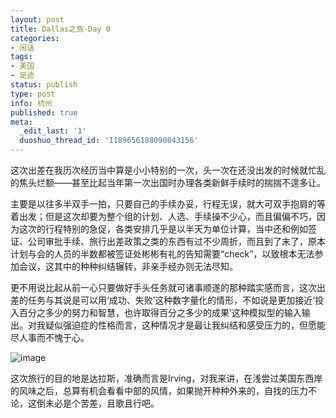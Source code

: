 ```yaml
---
layout: post
title: Dallas之旅-Day 0
categories:
- 闲话
tags:
- 美国
- 足迹
status: publish
type: post
info: 杭州
published: true
meta:
  _edit_last: '1'
  duoshuo_thread_id: '1189656188090843156'
---
```

这次出差在我历次经历当中算是小小特别的一次，头一次在还没出发的时候就忙乱的焦头烂额——甚至比起当年第一次出国时办理各类新鲜手续时的揣揣不遑多让。

主要是以往多半双手一拍，只要自己的手续办妥，行程无误，就大可双手抱肩的等着出发；但是这次却要为整个组的计划、人选、手续操不少心，而且偏偏不巧，因为这次的行程特别的急促，各类安排几乎是以半天为单位计算，当中还和例如签证、公司审批手续、旅行出差政策之类的东西有过不少周折，而且到了末了，原本计划与会的人员的半数都被签证处彬彬有礼的告知需要“check”，以致根本无法参加会议，这其中的种种纠结辗转，非亲手经办则无法尽知。

更不用说比起从前一心只要做好手头任务就可诸事顺遂的那种踏实感而言，这次出差的任务与其说是可以用‘成功、失败’这种数字量化的情形，不如说是更加接近‘投入百分之多少的努力和智慧，也许取得百分之多少的成果’这种模拟型的输入输出。对我疑似强迫症的性格而言，这种情况才是最让我纠结和感受压力的，但愿能尽人事而不愧于心。

![image](http://i340.photobucket.com/albums/o350/claudxiao/IMG_20120528_133856-1.jpg)

这次旅行的目的地是达拉斯，准确而言是Irving，对我来讲，在浅尝过美国东西岸的风味之后，总算有机会看看中部的风情，如果抛开种种外来的，自找的压力不论，这倒未必是个苦差，且歌且行吧。

